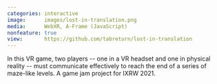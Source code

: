 ```yaml
---
categories: interactive
image:      images/lost-in-translation.png
media:      WebXR, A-Frame (JavaScript)
nonfeature: true
view:       https://github.com/tabreturn/lost-in-translation
---
```

In this VR game, two players -- one in a VR headset and one in physical reality -- must communicate effectively to reach the end of a series of maze-like levels. A game jam project for IXRW 2021.

